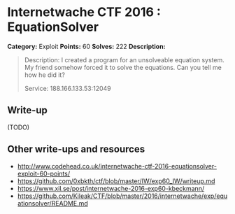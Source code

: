 # Internetwache CTF 2016 : EquationSolver

**Category:** Exploit
**Points:** 60
**Solves:** 222
**Description:**

> Description: I created a program for an unsolveable equation system. My friend somehow forced it to solve the equations. Can you tell me how he did it?
> 
> 
> Service: 188.166.133.53:12049


## Write-up

(TODO)

## Other write-ups and resources

* <http://www.codehead.co.uk/internetwache-ctf-2016-equationsolver-exploit-60-points/>
* <https://github.com/0xbkth/ctf/blob/master/IW/exp60_IW/writeup.md>
* <https://www.xil.se/post/internetwache-2016-exp60-kbeckmann/>
* <https://github.com/Kileak/CTF/blob/master/2016/internetwache/exp/equationsolver/README.md>

